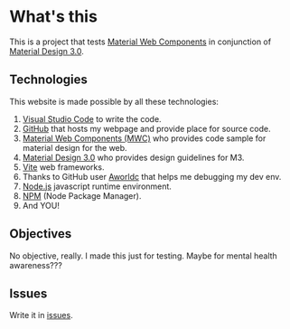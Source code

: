 # What's this

This is a project that tests [Material Web Components](https://material-web.dev/) in conjunction of [Material Design 3.0](https://m3.material.io).

## Technologies

This website is made possible by all these technologies:

1. [Visual Studio Code](https://code.visualstudio.com) to write the code.
2. [GitHub](https://github.com) that hosts my webpage and provide place for source code.
3. [Material Web Components (MWC)](https://material-web.dev/) who provides code sample for material design for the web.
4. [Material Design 3.0](https://m3.material.io) who provides design guidelines for M3.
5. [Vite](https://vitejs.dev) web frameworks.
6. Thanks to GitHub user [Aworldc](https://github.com/material-components/material-web/discussions/5214#discussioncomment-7654871) that helps me debugging my dev env.
7. [Node.js](https://nodejs.org) javascript runtime environment.
8. [NPM](https://npmjs.com) (Node Package Manager).
7. And YOU!

## Objectives

No objective, really. I made this just for testing. Maybe for mental health awareness???

## Issues

Write it in [issues](https://github.com/HaiziIzzudin/deletelife/issues).
